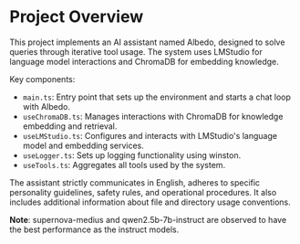 # Project Overview

This project implements an AI assistant named Albedo, designed to solve queries through iterative tool usage. The system uses LMStudio for language model interactions and ChromaDB for embedding knowledge.

Key components:

- `main.ts`: Entry point that sets up the environment and starts a chat loop with Albedo.
- `useChromaDB.ts`: Manages interactions with ChromaDB for knowledge embedding and retrieval.
- `useLMStudio.ts`: Configures and interacts with LMStudio's language model and embedding services.
- `useLogger.ts`: Sets up logging functionality using winston.
- `useTools.ts`: Aggregates all tools used by the system.

The assistant strictly communicates in English, adheres to specific personality guidelines, safety rules, and operational procedures. It also includes additional information about file and directory usage conventions.

**Note**: supernova-medius and qwen2.5b-7b-instruct are observed to have the best performance as the instruct models.